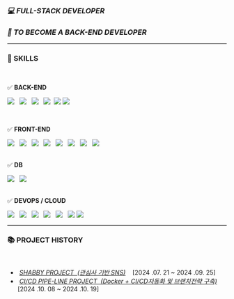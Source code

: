 ### *💻 FULL-STACK DEVELOPER* 

### ***🚀 TO BECOME A BACK-END DEVELOPER***



---


### 🔧 SKILLS


<br>

   ✅ **BACK-END** 
    <div>
       <span><img src="https://img.shields.io/badge/java-007396?style=for-the-badge&logo=OpenJDK&logoColor=white"></span> &nbsp;
       <span><img src="https://img.shields.io/badge/Spring-6DB33F?style=for-the-badge&logo=Spring&logoColor=white"></span> &nbsp;
       <span><img src="https://img.shields.io/badge/springboot-6DB33F?style=for-the-badge&logo=springboot&logoColor=white"></span> &nbsp;
      <span> <img src="https://img.shields.io/badge/Spring Security-6DB33F?style=for-the-badge&logo=Spring Security&logoColor=white"></span>&nbsp;
       <span> <img src="https://img.shields.io/badge/MyBatis-DC382D?style=for-the-badge&logo=mybatis&logoColor=white"></span>
        <span><img src="https://img.shields.io/badge/JWT-black?style=for-the-badge&logo=JSON%20web%20tokens"></span> &nbsp;
     </div>

<br>






 
   ✅ **FRONT-END**

   <div>  <span><img src="https://img.shields.io/badge/vuejs-%2335495e.svg?style=for-the-badge&logo=vuedotjs&logoColor=%234FC08D"></span> &nbsp;    
        <span><img src="https://img.shields.io/badge/Vuetify-1867C0?style=for-the-badge&logo=vuetify&logoColor=AEDDFF"></span> &nbsp;
        <span><img src="https://img.shields.io/badge/HTML5-E34F26?style=for-the-badge&logo=HTML5&logoColor=white"></span> &nbsp;    
        <span><img src="https://img.shields.io/badge/CSS3-1572B6?style=for-the-badge&logo=CSS3&logoColor=white"></span> &nbsp;    
        <span><img src="https://img.shields.io/badge/JavaScript-F7DF1E?style=for-the-badge&logo=JavaScript&logoColor=white"></span> &nbsp;    
        <span><img src="https://img.shields.io/badge/React-61DAFB?style=for-the-badge&logo=React&logoColor=white"></span> &nbsp;    
       <span><img src="https://img.shields.io/badge/Thymeleaf-005F0F?style=for-the-badge&logo=Thymeleaf&logoColor=white"></span> &nbsp;    
        <span> <img src="https://img.shields.io/badge/jquery-0769AD?style=for-the-badge&logo=jquery&logoColor=white"></span> &nbsp;    
 </div>   




<br>


   ✅ **DB**

   <div>  <span><img src="https://img.shields.io/badge/MySQL-4479A1?style=for-the-badge&logo=MySQL&logoColor=white"></span> &nbsp;
       <span>  <img src="https://img.shields.io/badge/oracle-F80000?style=for-the-badge&logo=oracle&logoColor=white"> </span> &nbsp;
   </div>



<br>

   
   ✅ **DEVOPS / CLOUD**

   <div>
       <span><img src="https://img.shields.io/badge/Amazon%20EC2-FF9900?style=for-the-badge&logo=Amazon%20EC2&logoColor=white"></span> &nbsp;
         <span><img src="https://img.shields.io/badge/Amazon%20S3-569A31?style=for-the-badge&logo=Amazon%20S3&logoColor=white"></span> &nbsp;
         <span><img src="https://img.shields.io/badge/Amazon_RDS-527FFF?style=for-the-badge&logo=amazonaws&logoColor=white"></span> &nbsp;
      <span> <img src="https://img.shields.io/badge/Elastic%20Beanstalk-4B8BBE?style=for-the-badge&logo=Amazon%20AWS&logoColor=white"></span> &nbsp;
        <span> <img src="https://img.shields.io/badge/Docker-2496ED?style=for-the-badge&logo=Docker&logoColor=white"/></span> &nbsp;
            <span> <img src="https://img.shields.io/badge/GitHub Actions-2088FF?style=for-the-badge&logo=GitHub Actions&logoColor=white"/></span> 
             <span><img src="https://img.shields.io/badge/nginx-%23009639.svg?style=for-the-badge&logo=nginx&logoColor=white"/></span> &nbsp;
  
   </div>


   ---

   
### 📚 PROJECT HISTORY 



<br>


-  &nbsp;*<a href="https://github.com/agida0413/ShabbyProject">SHABBY PROJECT &nbsp;(관심사 기반 SNS)</a>*  &nbsp;&nbsp;  [2024 .07. 21 ~ 2024 .09. 25]
-  &nbsp;*<a href="https://github.com/agida0413/CI-CD-Pipeline-Project">CI/CD PIPE-LINE PROJECT &nbsp;(Docker + CI/CD자동화 및 브랜치전략 구축)</a>*  &nbsp;&nbsp;  [2024 .10. 08 ~ 2024 .10. 19]

